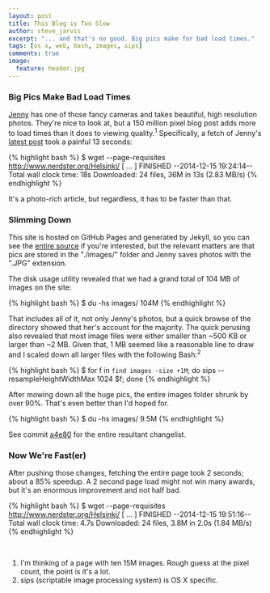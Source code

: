 ```yaml
---
layout: post
title: This Blog is Too Slow
author: steve_jarvis
excerpt: "... and that's no good. Big pics make for bad load times."
tags: [os x, web, bash, images, sips]
comments: true
image:
  feature: header.jpg
---
```


### Big Pics Make Bad Load Times

[Jenny](http://www.nerdster.org/jenny-jarvis/) has one of those fancy
cameras and takes beautiful, high resolution photos. They're nice to
look at, but a 150 million pixel blog post adds more to load times than it does
to viewing quality.<sup>1</sup> Specifically, a fetch of Jenny's
[latest post](http://www.nerdster.org/Helsinki/) took a painful 13 seconds:

{% highlight bash %}
$ wget --page-requisites http://www.nerdster.org/Helsinki/
[ ... ]
FINISHED --2014-12-15 19:24:14--
Total wall clock time: 18s
Downloaded: 24 files, 36M in 13s (2.83 MB/s)
{% endhighlight %}

It's a photo-rich article, but regardless, it has to be faster than that.

### Slimming Down

This site is hosted on GitHub Pages and generated by Jekyll, so you can see the
[entire source](https://github.com/stevejarvis/stevejarvis.github.io) if you're
interested, but the relevant matters are that pics are stored in the
"./images/" folder and Jenny saves photos with the ".JPG" extension.

The disk usage utility revealed that we had a grand total of 104 MB of images
on the site:

{% highlight bash %}
$ du -hs images/
104M
{% endhighlight %}

That includes all of it, not only Jenny's photos, but a quick
browse of the directory showed that her's account for the majority.
The quick perusing also revealed that most image files were either smaller than
~500 KB or larger than ~2 MB. Given that, 1 MB seemed like a reasonable line to
draw and I scaled down all larger files with the following Bash:<sup>2</sup>

{% highlight bash %}
$ for f in `find images -size +1M`; do sips --resampleHeightWidthMax 1024 $f; done
{% endhighlight %}

After mowing down all the huge pics, the entire images folder shrunk by over
90%. That's even better than I'd hoped for.

{% highlight bash %}
$ du -hs images/
9.5M
{% endhighlight %}

See commit
[a4e80](https://github.com/stevejarvis/stevejarvis.github.io/commit/a4e8010cbcd66fb61ac3dcf24e4355c75a167b81)
for the entire resultant changelist.

### Now We're Fast(er)

After pushing those changes, fetching the entire page took 2 seconds; about a
85% speedup. A 2 second page load might not win many awards, but it's an enormous
improvement and not half bad.

{% highlight bash %}
$ wget --page-requisites http://www.nerdster.org/Helsinki/
[ ... ]
FINISHED --2014-12-15 19:51:16--
Total wall clock time: 4.7s
Downloaded: 24 files, 3.8M in 2.0s (1.84 MB/s)
{% endhighlight %}

<br>

1. I'm thinking of a page with ten 15M images. Rough guess at the pixel
count, the point is it's a lot.
2. sips (scriptable image processing system) is OS X specific.
